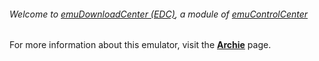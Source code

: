 ###### Welcome to [emuDownloadCenter (EDC)](https://github.com/PhoenixInteractiveNL/emuDownloadCenter/wiki/), a module of [emuControlCenter](https://github.com/PhoenixInteractiveNL/emuControlCenter/wiki/)

For more information about this emulator, visit the [**Archie**](https://github.com/PhoenixInteractiveNL/emuDownloadCenter/wiki/Emulator-archie#menu) page.
